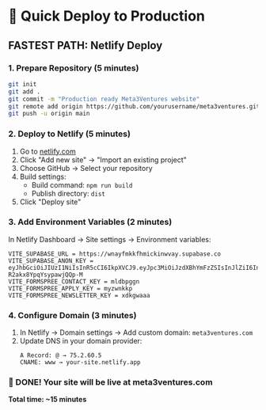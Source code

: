 # 🚀 Quick Deploy to Production

## **FASTEST PATH: Netlify Deploy**

### **1. Prepare Repository (5 minutes)**
```bash
git init
git add .
git commit -m "Production ready Meta3Ventures website"
git remote add origin https://github.com/yourusername/meta3ventures.git
git push -u origin main
```

### **2. Deploy to Netlify (5 minutes)**
1. Go to [netlify.com](https://netlify.com)
2. Click "Add new site" → "Import an existing project"
3. Choose GitHub → Select your repository
4. Build settings:
   - Build command: `npm run build`
   - Publish directory: `dist`
5. Click "Deploy site"

### **3. Add Environment Variables (2 minutes)**
In Netlify Dashboard → Site settings → Environment variables:
```
VITE_SUPABASE_URL = https://wnayfmkkfhmickinwvay.supabase.co
VITE_SUPABASE_ANON_KEY = eyJhbGciOiJIUzI1NiIsInR5cCI6IkpXVCJ9.eyJpc3MiOiJzdXBhYmFzZSIsInJlZiI6InduYXlmbWtrZmhtaWNraW53dmF5Iiwicm9sZSI6ImFub24iLCJpYXQiOjE3NTEzNjM0MzEsImV4cCI6MjA2NjkzOTQzMX0.tayfOKqguML34MN5Q492i-R2akx8YpqYsypawjQQp-M
VITE_FORMSPREE_CONTACT_KEY = mldbpggn
VITE_FORMSPREE_APPLY_KEY = myzwnkkp
VITE_FORMSPREE_NEWSLETTER_KEY = xdkgwaaa
```

### **4. Configure Domain (3 minutes)**
1. In Netlify → Domain settings → Add custom domain: `meta3ventures.com`
2. Update DNS in your domain provider:
   ```
   A Record: @ → 75.2.60.5
   CNAME: www → your-site.netlify.app
   ```

### **🎉 DONE! Your site will be live at meta3ventures.com**

**Total time: ~15 minutes**